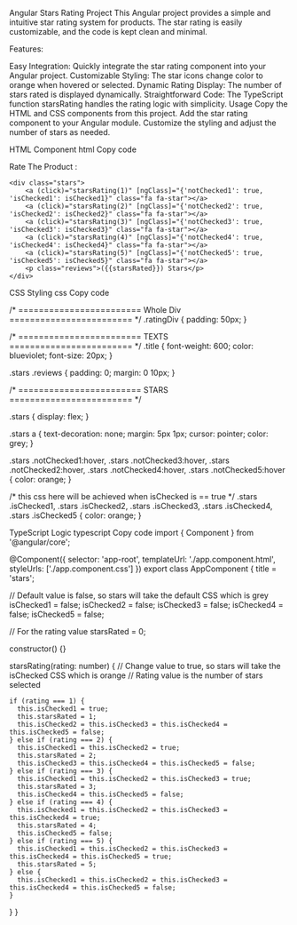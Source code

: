 Angular Stars Rating Project
This Angular project provides a simple and intuitive star rating system for products. The star rating is easily customizable, and the code is kept clean and minimal.

Features:

Easy Integration: Quickly integrate the star rating component into your Angular project.
Customizable Styling: The star icons change color to orange when hovered or selected.
Dynamic Rating Display: The number of stars rated is displayed dynamically.
Straightforward Code: The TypeScript function starsRating handles the rating logic with simplicity.
Usage
Copy the HTML and CSS components from this project.
Add the star rating component to your Angular module.
Customize the styling and adjust the number of stars as needed.



HTML Component
html
Copy code

<div class="ratingDiv">
    <p class="title">Rate The Product :</p>
    
    <div class="stars">
        <a (click)="starsRating(1)" [ngClass]="{'notChecked1': true, 'isChecked1': isChecked1}" class="fa fa-star"></a>
        <a (click)="starsRating(2)" [ngClass]="{'notChecked2': true, 'isChecked2': isChecked2}" class="fa fa-star"></a>
        <a (click)="starsRating(3)" [ngClass]="{'notChecked3': true, 'isChecked3': isChecked3}" class="fa fa-star"></a>
        <a (click)="starsRating(4)" [ngClass]="{'notChecked4': true, 'isChecked4': isChecked4}" class="fa fa-star"></a>
        <a (click)="starsRating(5)" [ngClass]="{'notChecked5': true, 'isChecked5': isChecked5}" class="fa fa-star"></a>
        <p class="reviews">({{starsRated}}) Stars</p>
    </div>
</div>






CSS Styling
css
Copy code

/* ======================== Whole Div ======================== */
.ratingDiv {
    padding: 50px;
}

/* ======================== TEXTS ======================== */
.title {
    font-weight: 600;
    color: blueviolet;
    font-size: 20px;
}

.stars .reviews {
    padding: 0;
    margin: 0 10px;
}  

/* ======================== STARS ======================== */

.stars {
    display: flex;
}

.stars a {
    text-decoration: none;
    margin: 5px 1px;
    cursor: pointer;
    color: grey;
}

.stars .notChecked1:hover,
.stars .notChecked3:hover,
.stars .notChecked2:hover,
.stars .notChecked4:hover,
.stars .notChecked5:hover {
    color: orange; 
}

/* this css here will be achieved when isChecked is == true  */
.stars .isChecked1,
.stars .isChecked2,
.stars .isChecked3,
.stars .isChecked4,
.stars .isChecked5 {
    color: orange;
}





TypeScript Logic
typescript
Copy code
import { Component } from '@angular/core';

@Component({
  selector: 'app-root',
  templateUrl: './app.component.html',
  styleUrls: ['./app.component.css']
})
export class AppComponent {
  title = 'stars';

  // Default value is false, so stars will take the default CSS which is grey
  isChecked1 = false;
  isChecked2 = false;
  isChecked3 = false;
  isChecked4 = false;
  isChecked5 = false;

  // For the rating value
  starsRated = 0;

  constructor() {}

  starsRating(rating: number) {
    // Change value to true, so stars will take the isChecked CSS which is orange
    // Rating value is the number of stars selected 

    if (rating === 1) {
      this.isChecked1 = true;
      this.starsRated = 1;
      this.isChecked2 = this.isChecked3 = this.isChecked4 = this.isChecked5 = false;
    } else if (rating === 2) {
      this.isChecked1 = this.isChecked2 = true;
      this.starsRated = 2;
      this.isChecked3 = this.isChecked4 = this.isChecked5 = false;
    } else if (rating === 3) {
      this.isChecked1 = this.isChecked2 = this.isChecked3 = true;
      this.starsRated = 3;
      this.isChecked4 = this.isChecked5 = false;
    } else if (rating === 4) {
      this.isChecked1 = this.isChecked2 = this.isChecked3 = this.isChecked4 = true;
      this.starsRated = 4;
      this.isChecked5 = false;
    } else if (rating === 5) {
      this.isChecked1 = this.isChecked2 = this.isChecked3 = this.isChecked4 = this.isChecked5 = true;
      this.starsRated = 5;
    } else {
      this.isChecked1 = this.isChecked2 = this.isChecked3 = this.isChecked4 = this.isChecked5 = false;
    }
  }
}




























